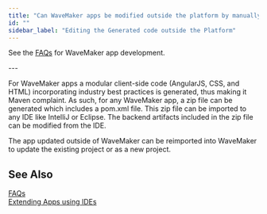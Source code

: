 ```yaml
---
title: "Can WaveMaker apps be modified outside the platform by manually editing the generated code?"  
id: ""
sidebar_label: "Editing the Generated code outside the Platform"
---
```

See the [FAQs](/learn/app-development/wavemaker-app-development-faqs) for WaveMaker app development.

---      

For WaveMaker apps a modular client-side code (AngularJS, CSS, and HTML) incorporating industry best practices is generated, thus making it Maven complaint. As such, for any WaveMaker app, a zip file can be generated which includes a pom.xml file. This zip file can be imported to any IDE like IntelliJ or Eclipse. The backend artifacts included in the zip file can be modified from the IDE.

The app updated outside of WaveMaker can be reimported into WaveMaker to update the existing project or as a new project.

## See Also
[FAQs](/learn/app-development/wavemaker-app-development-faqs)  
[Extending Apps using IDEs](/learn/app-development/dev-integration/extending-application-using-ides/)

  
